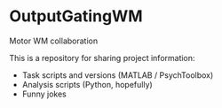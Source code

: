 # OutputGatingWM
Motor WM collaboration

This is a repository for sharing project information:

- Task scripts and versions (MATLAB / PsychToolbox) 
- Analysis scripts (Python, hopefully) 
- Funny jokes 
